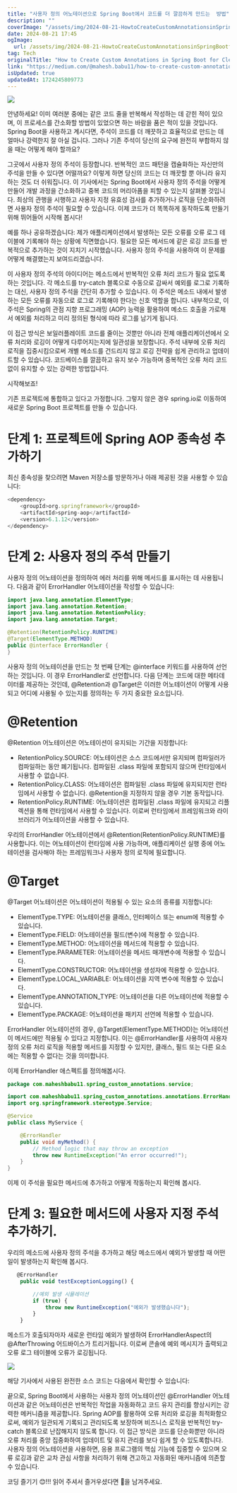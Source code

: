 ```yaml
---
title: "사용자 정의 어노테이션으로 Spring Boot에서 코드를 더 깔끔하게 만드는  방법"
description: ""
coverImage: "/assets/img/2024-08-21-HowtoCreateCustomAnnotationsinSpringBootforCleanerCode_0.png"
date: 2024-08-21 17:45
ogImage: 
  url: /assets/img/2024-08-21-HowtoCreateCustomAnnotationsinSpringBootforCleanerCode_0.png
tag: Tech
originalTitle: "How to Create Custom Annotations in Spring Boot for Cleaner Code"
link: "https://medium.com/@mahesh.babu11/how-to-create-custom-annotations-in-spring-boot-for-cleaner-code-5067f969d5ba"
isUpdated: true
updatedAt: 1724245809773
---
```



<img src="/assets/img/2024-08-21-HowtoCreateCustomAnnotationsinSpringBootforCleanerCode_0.png" />

안녕하세요! 이미 여러분 중에는 같은 코드 줄을 반복해서 작성하는 데 갇힌 적이 있으며, 이 프로세스를 간소화할 방법이 있었으면 하는 바람을 품은 적이 있을 것입니다. Spring Boot을 사용하고 계시다면, 주석이 코드를 더 깨끗하고 효율적으로 만드는 데 얼마나 강력한지 잘 아실 겁니다. 그러나 기존 주석이 당신의 요구에 완전히 부합하지 않을 때는 어떻게 해야 할까요?

그곳에서 사용자 정의 주석이 등장합니다. 반복적인 코드 패턴을 캡슐화하는 자신만의 주석을 만들 수 있다면 어떨까요? 이렇게 하면 당신의 코드는 더 깨끗할 뿐 아니라 유지하는 것도 더 쉬워집니다. 이 기사에서는 Spring Boot에서 사용자 정의 주석을 어떻게 만들어 개발 과정을 간소화하고 중복 코드의 머리아픔을 피할 수 있는지 살펴볼 것입니다. 최상의 관행을 시행하고 사용자 지정 유효성 검사를 추가하거나 로직을 단순화하려면 사용자 정의 주석이 필요할 수 있습니다. 이제 코드가 더 똑똑하게 동작하도록 만들기 위해 뛰어들어 시작해 봅시다!

예를 하나 공유하겠습니다: 제가 애플리케이션에서 발생하는 모든 오류를 오류 로그 테이블에 기록해야 하는 상황에 직면했습니다. 필요한 모든 메서드에 같은 로깅 코드를 반복적으로 추가하는 것이 지치기 시작했습니다. 사용자 정의 주석을 사용하여 이 문제를 어떻게 해결했는지 보여드리겠습니다.

<div class="content-ad"></div>

이 사용자 정의 주석의 아이디어는 메소드에서 반복적인 오류 처리 코드가 필요 없도록 하는 것입니다. 각 메소드를 try-catch 블록으로 수동으로 감싸서 예외를 로그로 기록하는 대신, 사용자 정의 주석을 간단히 추가할 수 있습니다. 이 주석은 메소드 내에서 발생하는 모든 오류를 자동으로 로그로 기록해야 한다는 신호 역할을 합니다. 내부적으로, 이 주석은 Spring의 관점 지향 프로그래밍 (AOP) 능력을 활용하여 메소드 호출을 가로채서 예외를 처리하고 미리 정의된 형식에 따라 로그를 남기게 됩니다.

이 접근 방식은 보일러플레이트 코드를 줄이는 것뿐만 아니라 전체 애플리케이션에서 오류 처리와 로깅이 어떻게 다루어지는지에 일관성을 보장합니다. 주석 내부에 오류 처리 로직을 집중시킴으로써 개별 메소드를 건드리지 않고 로깅 전략을 쉽게 관리하고 업데이트할 수 있습니다. 코드베이스를 깔끔하고 유지 보수 가능하며 중복적인 오류 처리 코드 없이 유지할 수 있는 강력한 방법입니다.

시작해보죠!

기존 프로젝트에 통합하고 있다고 가정합니다. 그렇지 않은 경우 spring.io로 이동하여 새로운 Spring Boot 프로젝트를 만들 수 있습니다.

<div class="content-ad"></div>

# 단계 1: 프로젝트에 Spring AOP 종속성 추가하기

최신 종속성을 찾으려면 Maven 저장소를 방문하거나 아래 제공된 것을 사용할 수 있습니다:

```js
<dependency>
    <groupId>org.springframework</groupId>
    <artifactId>spring-aop</artifactId>
    <version>6.1.12</version>
</dependency>
```

# 단계 2: 사용자 정의 주석 만들기

<div class="content-ad"></div>

사용자 정의 어노테이션을 정의하여 에러 처리를 위해 메서드를 표시하는 데 사용됩니다. 다음과 같이 ErrorHandler 어노테이션을 작성할 수 있습니다:

```java
import java.lang.annotation.ElementType;
import java.lang.annotation.Retention;
import java.lang.annotation.RetentionPolicy;
import java.lang.annotation.Target;

@Retention(RetentionPolicy.RUNTIME)
@Target(ElementType.METHOD)
public @interface ErrorHandler {
}
```

사용자 정의 어노테이션을 만드는 첫 번째 단계는 @interface 키워드를 사용하여 선언하는 것입니다. 이 경우 ErrorHandler로 선언합니다. 다음 단계는 코드에 대한 메타데이터를 제공하는 것인데, @Retention과 @Target은 이러한 어노테이션이 어떻게 사용되고 어디에 사용될 수 있는지를 정의하는 두 가지 중요한 요소입니다.

# @Retention

<div class="content-ad"></div>

@Retention 어노테이션은 어노테이션이 유지되는 기간을 지정합니다:

- RetentionPolicy.SOURCE: 어노테이션은 소스 코드에서만 유지되며 컴파일러가 컴파일하는 동안 폐기됩니다. 컴파일된 .class 파일에 포함되지 않으며 런타임에서 사용할 수 없습니다.
- RetentionPolicy.CLASS: 어노테이션은 컴파일된 .class 파일에 유지되지만 런타임에서 사용할 수 없습니다. @Retention을 지정하지 않을 경우 기본 동작입니다.
- RetentionPolicy.RUNTIME: 어노테이션은 컴파일된 .class 파일에 유지되고 리플렉션을 통해 런타임에서 사용할 수 있습니다. 이로써 런타임에서 프레임워크와 라이브러리가 어노테이션을 사용할 수 있습니다.

우리의 ErrorHandler 어노테이션에서 @Retention(RetentionPolicy.RUNTIME)를 사용합니다. 이는 어노테이션이 런타임에 사용 가능하며, 애플리케이션 실행 중에 어노테이션을 검사해야 하는 프레임워크나 사용자 정의 로직에 필요합니다.

# @Target

<div class="content-ad"></div>

@Target 어노테이션은 어노테이션이 적용될 수 있는 요소의 종류를 지정합니다:

- ElementType.TYPE: 어노테이션을 클래스, 인터페이스 또는 enum에 적용할 수 있습니다.
- ElementType.FIELD: 어노테이션을 필드(변수)에 적용할 수 있습니다.
- ElementType.METHOD: 어노테이션을 메서드에 적용할 수 있습니다.
- ElementType.PARAMETER: 어노테이션을 메서드 매개변수에 적용할 수 있습니다.
- ElementType.CONSTRUCTOR: 어노테이션을 생성자에 적용할 수 있습니다.
- ElementType.LOCAL_VARIABLE: 어노테이션을 지역 변수에 적용할 수 있습니다.
- ElementType.ANNOTATION_TYPE: 어노테이션을 다른 어노테이션에 적용할 수 있습니다.
- ElementType.PACKAGE: 어노테이션을 패키지 선언에 적용할 수 있습니다.

ErrorHandler 어노테이션의 경우, @Target(ElementType.METHOD)는 어노테이션이 메서드에만 적용될 수 있다고 지정합니다. 이는 @ErrorHandler를 사용하여 사용자 정의 오류 처리 로직을 적용할 메서드를 지정할 수 있지만, 클래스, 필드 또는 다른 요소에는 적용할 수 없다는 것을 의미합니다.

이제 ErrorHandler 애스펙트를 정의해봅시다.

<div class="content-ad"></div>

```java
package com.maheshbabu11.spring_custom_annotations.service;

import com.maheshbabu11.spring_custom_annotations.annotations.ErrorHandler;
import org.springframework.stereotype.Service;

@Service
public class MyService {

    @ErrorHandler
    public void myMethod() {
        // Method logic that may throw an exception
        throw new RuntimeException("An error occurred!");
    }
}
``` 

이제 이 주석을 필요한 메서드에 추가하고 어떻게 작동하는지 확인해 봅시다.

# 단계 3: 필요한 메서드에 사용자 지정 주석 추가하기.

<div class="content-ad"></div>

우리의 메소드에 사용자 정의 주석을 추가하고 해당 메소드에서 예외가 발생할 때 어떤 일이 발생하는지 확인해 봅시다.

```js
   @ErrorHandler
    public void testExceptionLogging() {

        //예외 발생 시뮬레이션
        if (true) {
            throw new RuntimeException("예외가 발생했습니다");
        }
    }
```

메소드가 호출되자마자 새로운 런타임 예외가 발생하여 ErrorHandlerAspect의 @AfterThrowing 어드바이스가 트리거됩니다. 이로써 콘솔에 예외 메시지가 출력되고 오류 로그 테이블에 오류가 로깅됩니다.

<img src="/assets/img/2024-08-21-HowtoCreateCustomAnnotationsinSpringBootforCleanerCode_1.png" />

<div class="content-ad"></div>

해당 기사에서 사용된 완전한 소스 코드는 다음에서 확인할 수 있습니다:

끝으로, Spring Boot에서 사용하는 사용자 정의 어노테이션인 @ErrorHandler 어노테이션과 같은 어노테이션은 반복적인 작업을 자동화하고 코드 유지 관리를 향상시키는 강력한 메커니즘을 제공합니다. Spring AOP를 활용하여 오류 처리와 로깅을 최적화함으로써, 예외가 일관되게 기록되고 관리되도록 보장하며 비즈니스 로직을 반복적인 try-catch 블록으로 난잡해지지 않도록 합니다. 이 접근 방식은 코드를 단순화뿐만 아니라 오류 처리를 중앙 집중화하여 업데이트 및 유지 관리를 보다 쉽게 할 수 있도록합니다. 사용자 정의 어노테이션을 사용하면, 응용 프로그램의 핵심 기능에 집중할 수 있으며 오류 로깅과 같은 교차 관심 사항을 처리하기 위해 견고하고 자동화된 매커니즘에 의존할 수 있습니다.

코딩 즐기기 😊!!! 읽어 주셔서 즐거우셨다면 👏을 남겨주세요.